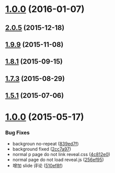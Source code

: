 <a name="1.0.0"></a>
# [1.0.0](https://github.com/Laisky/laisky-blog/compare/2.0.5...v1.0.0) (2016-01-07)




<a name="2.0.5"></a>
## [2.0.5](https://github.com/Laisky/laisky-blog/compare/1.9.9...2.0.5) (2015-12-18)




<a name="1.9.9"></a>
## [1.9.9](https://github.com/Laisky/laisky-blog/compare/1.8.1...1.9.9) (2015-11-08)




<a name="1.8.1"></a>
## [1.8.1](https://github.com/Laisky/laisky-blog/compare/1.7.3...1.8.1) (2015-09-15)




<a name="1.7.3"></a>
## [1.7.3](https://github.com/Laisky/laisky-blog/compare/1.5.1...1.7.3) (2015-08-29)




<a name="1.5.1"></a>
## [1.5.1](https://github.com/Laisky/laisky-blog/compare/1.0.0...1.5.1) (2015-07-06)




<a name="1.0.0"></a>
# [1.0.0](https://github.com/Laisky/laisky-blog/compare/839ed7f...1.0.0) (2015-05-17)


### Bug Fixes

* backgroun no-repeat ([839ed7f](https://github.com/Laisky/laisky-blog/commit/839ed7f))
* background fixed ([2cc7a97](https://github.com/Laisky/laisky-blog/commit/2cc7a97))
* normal p page do not link reveal.css ([4c812e0](https://github.com/Laisky/laisky-blog/commit/4c812e0))
* normal page do not load reveal.js ([256ef95](https://github.com/Laisky/laisky-blog/commit/256ef95))
* 增加 slide 评论 ([510ef8f](https://github.com/Laisky/laisky-blog/commit/510ef8f))




